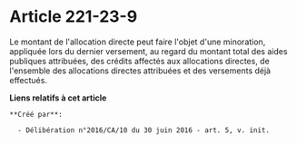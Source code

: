 # Article 221-23-9

Le montant de l'allocation directe peut faire l'objet d'une minoration, appliquée lors du dernier versement, au regard du
montant total des aides publiques attribuées, des crédits affectés aux allocations directes, de l'ensemble des allocations
directes attribuées et des versements déjà effectués.

**Liens relatifs à cet article**

	**Créé par**:

	  - Délibération n°2016/CA/10 du 30 juin 2016 - art. 5, v. init.
